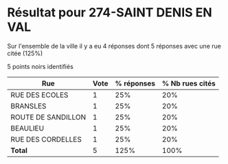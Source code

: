 # Résultat pour 274-SAINT DENIS EN VAL

Sur l'ensemble de la ville il y a eu 4 réponses dont 5 réponses avec une rue citée (125%)

5 points noirs identifiés

| Rue | Vote | % réponses | % Nb rues cités|
|-----|------|------------|----------------|
| RUE DES ECOLES | 1 | 25% | 20%|
| BRANSLES | 1 | 25% | 20%|
| ROUTE DE SANDILLON | 1 | 25% | 20%|
| BEAULIEU | 1 | 25% | 20%|
| RUE DES CORDELLES | 1 | 25% | 20%|
| **Total** | 5 | 125% | 100%|
